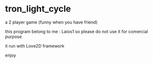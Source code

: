 # tron_light_cycle

a 2 player game (funny when you have friend) 

this program belong to me : Laios1 so please do not use it for comercial purpose

it run with Love2D framework

enjoy
